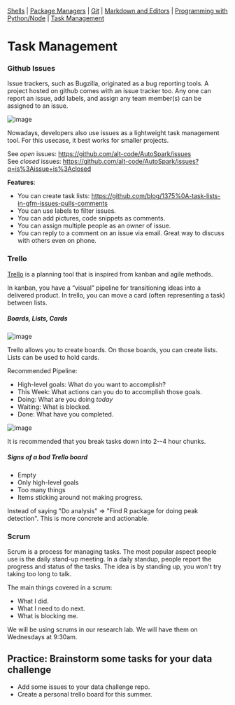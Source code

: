 [Shells](https://github.com/REU-SOS/EngineeringBasics/blob/master/Shells.md#shells) | [Package Managers](https://github.com/REU-SOS/EngineeringBasics/blob/master/PackageManagers.md#configuration-management) |  [Git](https://github.com/REU-SOS/EngineeringBasics/blob/master/Git.md#git) | [Markdown and Editors](https://github.com/REU-SOS/EngineeringBasics/blob/master/MarkdownEditors.md#markdown) | [Programming with Python/Node](https://github.com/REU-SOS/EngineeringBasics/blob/master/Programming.md#programming) | [Task Management](https://github.com/REU-SOS/EngineeringBasics/blob/master/OnlineTools.md#online-tools)

# Task Management

### Github Issues

Issue trackers, such as Bugzilla, originated as a bug reporting tools. A project hosted on github comes with an issue tracker too. Any one can report an issue, add labels, and assign any team member(s) can be assigned to an issue.

![image](https://cloud.githubusercontent.com/assets/742934/15636814/9b3b210e-25d8-11e6-9180-3d5eba933357.png)

Nowadays, developers also use issues as a lightweight task management tool. For this usecase, it best works for smaller projects.

See *open* issues: https://github.com/alt-code/AutoSpark/issues  
See *closed* issues: https://github.com/alt-code/AutoSpark/issues?q=is%3Aissue+is%3Aclosed

**Features**:

* You can create task lists: https://github.com/blog/1375%0A-task-lists-in-gfm-issues-pulls-comments
* You can use labels to filter issues.
* You can add pictures, code snippets as comments.
* You can assign multiple people as an owner of issue.
* You can reply to a comment on an issue via email. Great way to discuss with others even on phone.

### Trello

[Trello](https://trello.com/) is a planning tool that is inspired from kanban and agile methods.

In kanban, you have a “visual” pipeline for transitioning ideas into a delivered product. In trello, you can move a card (often representing a task) between lists.

##### Boards, Lists, Cards

![image](https://cloud.githubusercontent.com/assets/742934/15636941/eb418154-25db-11e6-9814-5a3c835c0c11.png)

Trello allows you to create boards.  On those boards, you can create lists.  Lists can be used to hold cards.

Recommended Pipeline:

* High-level goals: What do you want to accomplish?
* This Week: What actions can you do to accomplish those goals.
* Doing: What are you doing *today*
* Waiting: What is blocked.
* Done: What have you completed.

![image](https://cloud.githubusercontent.com/assets/742934/15635646/cbe2b4fa-25b2-11e6-8dc9-e6cafca6629c.png)

It is recommended that you break tasks down into 2--4 hour chunks. 

##### Signs of a bad Trello board

* Empty
* Only high-level goals
* Too many things
* Items sticking around not making progress.

Instead of saying "Do analysis" => "Find R package for doing peak detection". This is more concrete and actionable.

### Scrum

Scrum is a process for managing tasks. The most popular aspect people use is the daily stand-up meeting. In a daily standup, people report the progress and status of the tasks. The idea is by standing up, you won't try taking too long to talk.

The main things covered in a scrum:

* What I did.
* What I need to do next.
* What is blocking me.

We will be using scrums in our research lab. We will have them on Wednesdays at 9:30am.

## Practice: Brainstorm some tasks for your data challenge

* Add some issues to your data challenge repo.
* Create a personal trello board for this summer.
